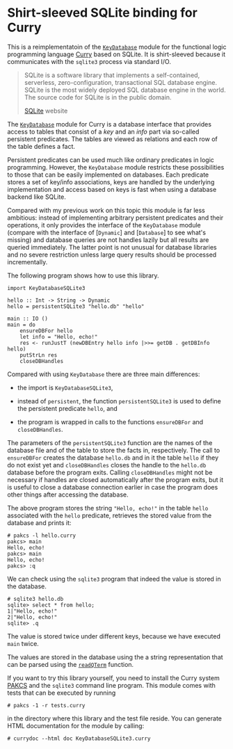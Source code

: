 Shirt-sleeved SQLite binding for Curry
======================================

This is a reimplementatoin of the [`KeyDatabase`] module for the
functional logic programming language [Curry] based on SQLite. It is
shirt-sleeved because it communicates with the `sqlite3` process via
standard I/O.

[Curry]: http://www.curry-language.org/
[`KeyDatabase`]: http://www.informatik.uni-kiel.de/~pakcs/lib/CDOC/KeyDatabase.html
[SQLite]: http://sqlite.org

> SQLite is a software library that implements a self-contained,
> serverless, zero-configuration, transactional SQL database
> engine. SQLite is the most widely deployed SQL database engine in the
> world. The source code for SQLite is in the public domain.
>
> [SQLite] website

The [`KeyDatabase`] module for Curry is a database interface that
provides access to tables that consist of a _key_ and an _info_ part
via so-called persistent predicates. The tables are viewed as
relations and each row of the table defines a fact.

Persistent predicates can be used much like ordinary predicates in
logic programming. However, the `KeyDatabase` module restricts these
possibilities to those that can be easily implemented on
databases. Each predicate stores a set of key/info associations, keys
are handled by the underlying implementation and access based on keys
is fast when using a database backend like SQLite.

Compared with my previous work on this topic this module is far less
ambitious: instead of implementing arbitrary persistent predicates and
their operations, it only provides the interface of the `KeyDatabase`
module (compare with the interface of [`Dynamic`] and [`Database`] to
see what's missing) and database queries are not handles lazily but
all results are queried immediately. The latter point is not unusual
for database libraries and no severe restriction unless large query
results should be processed incrementally.

The following program shows how to use this library.

    import KeyDatabaseSQLite3
    
    hello :: Int -> String -> Dynamic
    hello = persistentSQLite3 "hello.db" "hello"
    
    main :: IO ()
    main = do
        ensureDBFor hello
        let info = "Hello, echo!"
        res <- runJustT (newDBEntry hello info |>>= getDB . getDBInfo hello)
        putStrLn res
        closeDBHandles

Compared with using `KeyDatabase` there are three main differences:

  * the import is `KeyDatabaseSQLite3`,

  * instead of `persistent`, the function `persistentSQLite3` is used
    to define the persistent predicate `hello`, and

  * the program is wrapped in calls to the functions `ensureDBFor` and
    `closeDBHandles`.

The parameters of the `persistentSQLite3` function are the names of
the database file and of the table to store the facts in,
respectively. The call to `ensureDBFor` creates the database
`hello.db` and in it the table `hello` if they do not exist yet and
`closeDBHandles` closes the handle to the `hello.db` database before
the program exits. Calling `closeDBHandles` might not be necessary if
handles are closed automatically after the program exits, but it is
useful to close a database connection earlier in case the program does
other things after accessing the database.

The above program stores the string `"Hello, echo!"` in the table
`hello` associated with the `hello` predicate, retrieves the stored
value from the database and prints it:

    # pakcs -l hello.curry
    pakcs> main
    Hello, echo!
    pakcs> main
    Hello, echo!
    pakcs> :q

We can check using the `sqlite3` program that indeed the value is
stored in the database.

    # sqlite3 hello.db
    sqlite> select * from hello;
    1|"Hello, echo!"
    2|"Hello, echo!"
    sqlite> .q

The value is stored twice under different keys, because we have
executed `main` twice.

The values are stored in the database using the a string
representation that can be parsed using the [`readQTerm`] function.

[`readQTerm`]: http://www.informatik.uni-kiel.de/~pakcs/lib/CDOC/ReadShowTerm.html#readQTerm

If you want to try this library yourself, you need to install the
Curry system [PAKCS] and the `sqlite3` command line program. This
module comes with tests that can be executed by running

    # pakcs -1 -r tests.curry

in the directory where this library and the test file reside. You can generate HTML documentation for the module by calling:

    # currydoc --html doc KeyDatabaseSQLite3.curry

[PAKCS]: http://www.informatik.uni-kiel.de/~pakcs/download/
